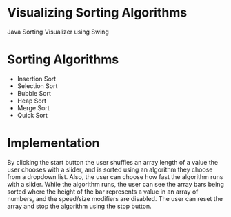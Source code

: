 # Visualizing Sorting Algorithms
Java Sorting Visualizer using Swing
# Sorting Algorithms
* Insertion Sort
* Selection Sort
* Bubble Sort
* Heap Sort
* Merge Sort
* Quick Sort
# Implementation
By clicking the start button the user shuffles an array length of a value the user chooses with a slider, and is sorted using an algorithm they choose from a dropdown list.
Also, the user can choose how fast the algorithm runs with a slider. While the algorithm runs, the user can see the array bars being sorted where the height of the bar represents 
a value in an array of numbers, and the speed/size modifiers are disabled. The user can reset the array and stop the algorithm using the stop button.
